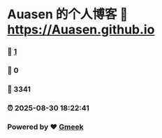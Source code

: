 # Auasen 的个人博客 :link: https://Auasen.github.io 
### :page_facing_up: [1](https://Auasen.github.io/tag.html) 
### :speech_balloon: 0 
### :hibiscus: 3341 
### :alarm_clock: 2025-08-30 18:22:41 
### Powered by :heart: [Gmeek](https://github.com/Meekdai/Gmeek)
